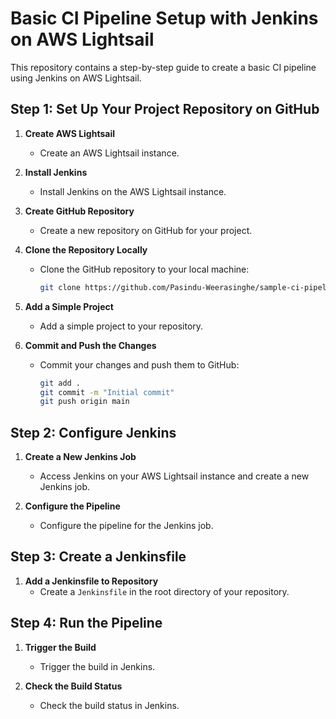 # Basic CI Pipeline Setup with Jenkins on AWS Lightsail

This repository contains a step-by-step guide to create a basic CI pipeline using Jenkins on AWS Lightsail.

## Step 1: Set Up Your Project Repository on GitHub

1. **Create AWS Lightsail**
   - Create an AWS Lightsail instance.

2. **Install Jenkins**
   - Install Jenkins on the AWS Lightsail instance.

3. **Create GitHub Repository**
   - Create a new repository on GitHub for your project.

4. **Clone the Repository Locally**
   - Clone the GitHub repository to your local machine:
     ```bash
     git clone https://github.com/Pasindu-Weerasinghe/sample-ci-pipeline.git
     ```

5. **Add a Simple Project**
   - Add a simple project to your repository.

6. **Commit and Push the Changes**
   - Commit your changes and push them to GitHub:
     ```bash
     git add .
     git commit -m "Initial commit"
     git push origin main
     ```

## Step 2: Configure Jenkins

1. **Create a New Jenkins Job**
   - Access Jenkins on your AWS Lightsail instance and create a new Jenkins job.

2. **Configure the Pipeline**
   - Configure the pipeline for the Jenkins job.

## Step 3: Create a Jenkinsfile

1. **Add a Jenkinsfile to Repository**
   - Create a `Jenkinsfile` in the root directory of your repository.

## Step 4: Run the Pipeline

1. **Trigger the Build**
   - Trigger the build in Jenkins.

2. **Check the Build Status**
   - Check the build status in Jenkins.

